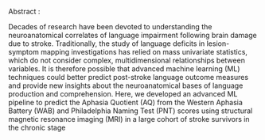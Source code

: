 Abstract : 


Decades of research have been devoted to understanding the neuroanatomical correlates of language impairment following brain
damage due to stroke. Traditionally, the study of language deficits in lesion-symptom mapping investigations has relied on mass
univariate statistics, which do not consider complex, multidimensional relationships between variables. It is therefore possible that
advanced machine learning (ML) techniques could better predict post-stroke language outcome measures and provide new insights
about the neuroanatomical bases of language production and comprehension. Here, we developed an advanced ML pipeline to
predict the Aphasia Quotient (AQ) from the Western Aphasia Battery (WAB) and Philadelphia Naming Test (PNT) scores using
structural magnetic resonance imaging (MRI) in a large cohort of stroke survivors in the chronic stage
